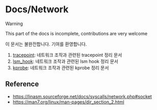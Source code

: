 # Docs/Network

> [!WARNING]
> This part of the docs is incomplete, contributions are very welcome
>
> 이 문서는 불완전합니다. 기여를 환영합니다.

1. [tracepoint](./tracepoint.md): 네트워크 조작과 관련된 tracepoint 정리 문서
2. [lsm_hook](./lsm_hook.md): 네트워크 조작과 관련된 lsm hook 정리 문서
3. [kprobe](./kprobe.md): 네트워크 조작과 관련된 kprobe 정리 문서

## Reference
- https://linasm.sourceforge.net/docs/syscalls/network.php#socket
- https://man7.org/linux/man-pages/dir_section_2.html
